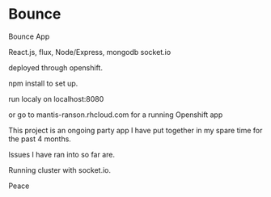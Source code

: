 # Bounce
Bounce App

React.js, flux, Node/Express, mongodb
socket.io 

deployed through openshift.

npm install to set up.

run localy on localhost:8080

or go to mantis-ranson.rhcloud.com for a running Openshift app

This project is an ongoing party app I have put together in my spare time
for the past 4 months.

Issues I have ran into so far are.

Running cluster with socket.io.

Peace
